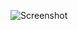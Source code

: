 ![Screenshot](https://raw.githubusercontent.com/Cryakl/Ultimate-RAT-Collection/refs/heads/main/SubSeven/SubSeven%20v2.0/Screenshot.png)
